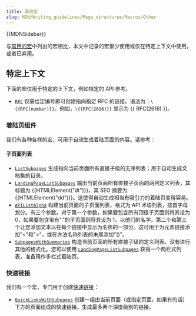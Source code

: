 ```yaml
---
title: 其他宏
slug: MDN/Writing_guidelines/Page_structures/Macros/Other
---
```


{{MDNSidebar}}

与[常用的宏](/zh-CN/docs/MDN/Writing_guidelines/Page_structures/Macros/Commonly_used_macros)中列出的宏相比，本文中记录的宏很少使用或仅在特定上下文中使用，或者已弃用。

## 特定上下文

下面的宏仅用于特定的上下文，例如特定的 API 参考。

- [`RFC`](https://github.com/mdn/yari/blob/main/kumascript/macros/RFC.ejs) 仅需给定编号即可创建指向指定 RFC 的链接。语法为：`\{{RFC(number)}}`。例如，`\{{RFC(2616)}}` 显示为 {{ RFC(2616) }}。

### 着陆页组件

我们有各种各样的宏，可用于自动生成着陆页面的内容。请参考：

#### 子页面列表

- [`ListSubpages`](https://github.com/mdn/yari/blob/main/kumascript/macros/ListSubpages.ejs) 生成指向当前页面所有直接子级的无序列表；用于自动生成文档集的目录。
- [`LandingPageListSubpages`](https://github.com/mdn/yari/blob/main/kumascript/macros/LandingPageListSubpages.ejs) 输出当前页面所有直接子页面的两列定义列表，其标题为 {{HTMLElement("dt")}}，其 SEO 摘要为 {{HTMLElement("dd")}}。这使得自动生成相当有吸引力的着陆页变得容易。
- [`APIListAlpha`](https://github.com/mdn/yari/blob/main/kumascript/macros/APIListAlpha.ejs) 构建当前页面的子页面列表，格式为 API 术语列表，按首字母划分。有三个参数。对于第一个参数，如果要包含所有顶级子页面则将其设为 0，如果要包含带有"."的子页面则将其设为 1。以他们的名字。第二个和第三个让您添加文本以在每个链接中显示为名称的一部分。这可用于为元素链接添加"<"和">"，或在方法名称列表的末尾添加"()"。
- [`SubpagesWithSummaries`](https://github.com/mdn/yari/blob/main/kumascript/macros/SubpagesWithSummaries.ejs) 构造当前页面的所有直接子级的定义列表。没有进行其他的格式化。您可以使用 [`LandingPageListSubpages`](https://github.com/mdn/yari/blob/main/kumascript/macros/LandingPageListSubpages.ejs) 获得一个两栏式列表，准备用作多栏式着陆页。

### 快速链接

我们有一个宏，专门用于创建[快速链接](/zh-CN/docs/MDN/Structures/Quicklinks)：

- [`QuickLinksWithSubpages`](https://github.com/mdn/yari/blob/main/kumascript/macros/QuickLinksWithSubpages.ejs) 创建一组由当前页面（或指定页面，如果有的话）下方的页面组成的快速链接。生成最多两个深度级别的链接。

